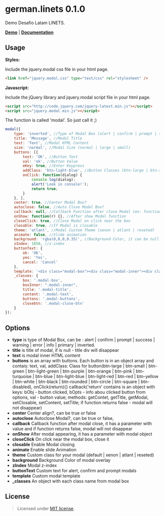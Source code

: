 german.linets  0.1.0
=============

Demo Desafio Latam LINETS.

<b><a href="http://martinezweb.com.ve/linets/" target="blank">Demo</a></b> | <b><a href="https://github.com/gmartinezv/german.linets#options">Documentation</a></b>

Usage
-------
__Styles:__

Include the jquery.modal css file in your html page.
~~~~ html
<link href="jquery.modal.css" type="text/css" rel="stylesheet" />
~~~~
__Javascript:__

Include the jQuery library and jquery.modal script file in your html page.
~~~~ html
<script src="http://code.jquery.com/jquery-latest.min.js"></script>
<script src="jquery.modal.min.js"></script>
~~~~

The function is called 'modal'. So just call it ;)

~~~ javascript
modal({
	type: 'inverted', //Type of Modal Box (alert | confirm | prompt | success | warning | error | info | inverted | primary)
	title: 'Message', //Modal Title
	text: 'Text', //Modal HTML Content
	size: 'normal', //Modal Size (normal | large | small)
	buttons: [{
		text: 'OK', //Button Text
		val: 'ok', //Button Value
		eKey: true, //Enter Keypress
		addClass: 'btn-light-blue', //Button Classes (btn-large | btn-small | btn-green | btn-light-green | btn-purple | btn-orange | btn-pink | btn-turquoise | btn-blue | btn-light-blue | btn-light-red | btn-red | btn-yellow | btn-white | btn-black | btn-rounded | btn-circle | btn-square | btn-disabled)
		onClick: function(dialog) {
			console.log(dialog);
			alert('Look in console!');
			return true;
		}
	}, ],
	center: true, //Center Modal Box?
	autoclose: false, //Auto Close Modal Box?
	callback: null, //Callback Function after close Modal (ex: function(result){alert(result); return true;})
	onShow: function(r) {}, //After show Modal function
	closeClick: true, //Close Modal on click near the box
	closable: true, //If Modal is closable
	theme: 'atlant', //Modal Custom Theme (xenon | atlant | reseted)
	animate: false, //Slide animation
	background: 'rgba(0,0,0,0.35)', //Background Color, it can be null
	zIndex: 1050, //z-index
	buttonText: {
		ok: 'OK',
		yes: 'Yes',
		cancel: 'Cancel'
	},
	template: '<div class="modal-box"><div class="modal-inner"><div class="modal-title"><a class="modal-close-btn"></a></div><div class="modal-text"></div><div class="modal-buttons"></div></div></div>',
	_classes: {
		box: '.modal-box',
		boxInner: ".modal-inner",
		title: '.modal-title',
		content: '.modal-text',
		buttons: '.modal-buttons',
		closebtn: '.modal-close-btn'
	}
});
~~~~

Options
-------
* __type__ is type of Modal Box, can be : alert | confirm | prompt | success | warning | error | info | primary | inverted.
* __title__ is title of modal, if is null - title div will disappear
* __text__ is modal inner HTML content
* __buttons__ is an array with buttons. Each button is in an object array and contais: 
        text, 
	val, 
	addClass: Class for button(btn-large | btn-small | btn-green | btn-light-green | btn-purple | btn-orange | btn-pink | btn-turquoise | btn-blue | btn-light-blue | btn-light-red | btn-red | btn-yellow | btn-white | btn-black | btn-rounded | btn-circle | btn-square | btn-disabled), 
	onClick(return){} callback('return' contains is an object with keys: bObj - button clicked, bOpts - info abou clicked button from options, val - button value; methods: getContet, getTitle, getModal, setClosable, setContent, setTitle; if function returns false - modal will not disappear)
* __center__ Center align?, can be true or false
* __autoclose__ Autoclose Modal?, can be true or false,
* __callback__ Callback function after modal close, it has a parameter with value and if function returns false, modal will not disappear
* __onShow__ After modal appearing, it has a parameter with modal object
* __closeClick__ On click near the modal box, close it
* __closable__ Enable Modal closing
* __animate__ Enable slide Animation
* __theme__ Custom class for your modal (default | xenon | atlant | reseted)
* __background__ Background Color of modal overlay
* __zIndex__ Modal z-index
* __buttonText__ Custom text for alert, confirm and prompt modals
* __template__ Custom modal template
* <b>_classes</b> An object with each class name from modal box

License
-------
> Licensed under <a href="http://opensource.org/licenses/MIT">MIT license</a>.
